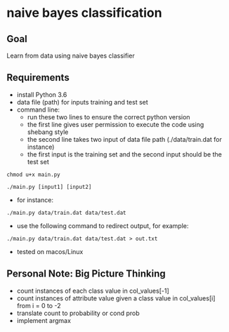 # naive bayes classification

## Goal
Learn from data using naive bayes classifier

## Requirements
- install Python 3.6
- data file (path) for inputs training and test set
- command line: 
  - run these two lines to ensure the correct python version
  - the first line gives user permission to execute the code using shebang style
  - the second line takes two input of data file path (./data/train.dat for instance)
  - the first input is the training set and the second input should be the test set
~~~
chmod u+x main.py
~~~
~~~
./main.py [input1] [input2]
~~~

- for instance: 
~~~
./main.py data/train.dat data/test.dat
~~~
- use the following command to redirect output, for example:
~~~
./main.py data/train.dat data/test.dat > out.txt
~~~
- tested on macos/Linux


## Personal Note: Big Picture Thinking
- count instances of each class value in col_values[-1]
- count instances of attribute value given a class value in col_values[i] from i = 0 to -2
- translate count to probability or cond prob
- implement argmax




